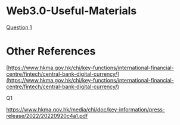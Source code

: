 # Web3.0-Useful-Materials

[Question 1](https://www.hkma.gov.hk/media/chi/doc/key-functions/financial-infrastructure/e-HKD_A_Policy_and_Design_Perspective.pdf)

# Other References
[https://www.hkma.gov.hk/chi/key-functions/international-financial-centre/fintech/central-bank-digital-currency/](https://www.hkma.gov.hk/chi/key-functions/international-financial-centre/fintech/central-bank-digital-currency/)

Q1

https://www.hkma.gov.hk/media/chi/doc/key-information/press-release/2022/20220920c4a1.pdf



